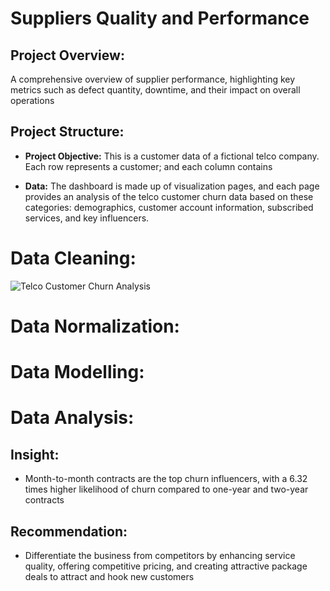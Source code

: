 # Suppliers Quality and Performance
## Project Overview:
A comprehensive overview of supplier performance, highlighting key metrics such as defect quantity, downtime, and their impact on overall operations


## Project Structure:

- **Project Objective:** This is a customer data of a  fictional telco company. Each row represents a customer; and each column contains 

- **Data:** The dashboard is made up of visualization pages, and each page provides an analysis of the telco customer churn data based on these categories: demographics, customer account information, subscribed services, and key influencers. 


# Data Cleaning:

![Telco Customer Churn Analysis](https://github.com/Mojisola-Akinseye/Telco-Customer-Churn-Analysis/assets/173897221/539538b6-e672-40a4-af29-7e08677a04f7)

# Data Normalization:

# Data Modelling:

# Data Analysis:
## Insight:

- Month-to-month contracts are the top churn influencers, with a 6.32 times higher likelihood of churn compared to one-year and two-year contracts






## Recommendation: 

- Differentiate the business from competitors by enhancing service quality, offering competitive pricing, and creating attractive package deals to attract and hook new customers
